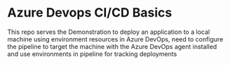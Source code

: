 # Azure Devops CI/CD Basics

This repo serves the Demonstration to deploy an application to a local machine using environment resources in Azure DevOps, need to configure the pipeline to target the machine with the Azure DevOps agent installed and use environments in pipeline for tracking deployments
